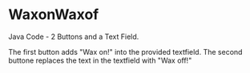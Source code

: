 WaxonWaxof
==========

Java Code - 2 Buttons and a Text Field.

The first button adds "Wax on!" into the provided textfield.
The second buttone replaces the text in the textfield with "Wax off!"
